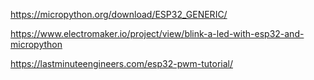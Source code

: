 https://micropython.org/download/ESP32_GENERIC/

https://www.electromaker.io/project/view/blink-a-led-with-esp32-and-micropython

https://lastminuteengineers.com/esp32-pwm-tutorial/
